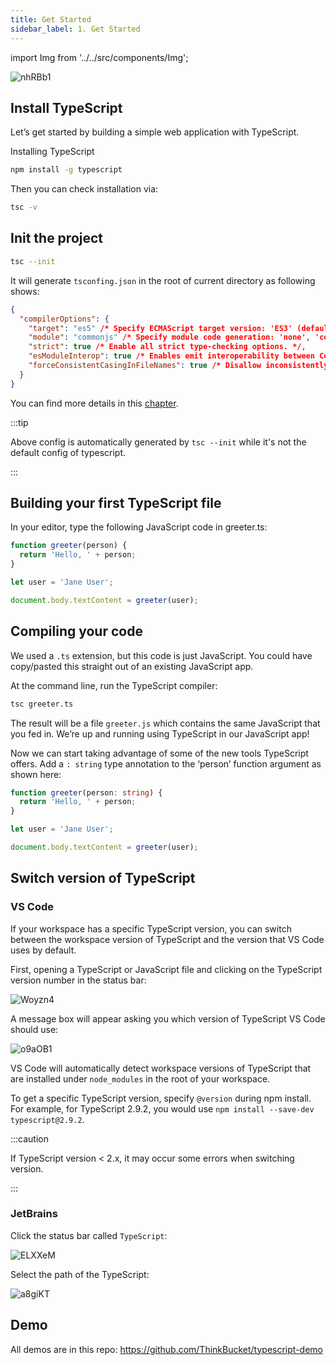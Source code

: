 ```yaml
---
title: Get Started
sidebar_label: 1. Get Started
---
```


import Img from '../../src/components/Img';

<Img src='https://cosmos-x.oss-cn-hangzhou.aliyuncs.com/nhRBb1.png' alt='nhRBb1'/>

## Install TypeScript

Let’s get started by building a simple web application with TypeScript.

Installing TypeScript

```bash npm2yarn
npm install -g typescript
```

Then you can check installation via:

```bash
tsc -v
```

## Init the project

```bash
tsc --init
```

It will generate `tsconfing.json` in the root of current directory as following shows:

```json title="tsconfig.json"
{
  "compilerOptions": {
    "target": "es5" /* Specify ECMAScript target version: 'ES3' (default), 'ES5', 'ES2015', 'ES2016', 'ES2017', 'ES2018', 'ES2019', 'ES2020', or 'ESNEXT'. */,
    "module": "commonjs" /* Specify module code generation: 'none', 'commonjs', 'amd', 'system', 'umd', 'es2015', 'es2020', or 'ESNext'. */,
    "strict": true /* Enable all strict type-checking options. */,
    "esModuleInterop": true /* Enables emit interoperability between CommonJS and ES Modules via creation of namespace objects for all imports. Implies 'allowSyntheticDefaultImports'. */,
    "forceConsistentCasingInFileNames": true /* Disallow inconsistently-cased references to the same file. */
  }
}
```

You can find more details in this [chapter](/docs/typescript/config/compiler-options).

:::tip

Above config is automatically generated by `tsc --init` while it's not the default config of typescript.

:::

## Building your first TypeScript file

In your editor, type the following JavaScript code in greeter.ts:

```ts
function greeter(person) {
  return 'Hello, ' + person;
}

let user = 'Jane User';

document.body.textContent = greeter(user);
```

## Compiling your code

We used a `.ts` extension, but this code is just JavaScript. You could have copy/pasted this straight out of an existing JavaScript app.

At the command line, run the TypeScript compiler:

```bash
tsc greeter.ts
```

The result will be a file `greeter.js` which contains the same JavaScript that you fed in. We’re up and running using TypeScript in our JavaScript app!

Now we can start taking advantage of some of the new tools TypeScript offers. Add a `: string` type annotation to the ‘person’ function argument as shown here:

```ts
function greeter(person: string) {
  return 'Hello, ' + person;
}

let user = 'Jane User';

document.body.textContent = greeter(user);
```

## Switch version of TypeScript

### VS Code

If your workspace has a specific TypeScript version, you can switch between the workspace version of TypeScript and the version that VS Code uses by default.

First, opening a TypeScript or JavaScript file and clicking on the TypeScript version number in the status bar:

<Img w="500" src='https://cosmos-x.oss-cn-hangzhou.aliyuncs.com/Woyzn4.png' alt='Woyzn4'/>

A message box will appear asking you which version of TypeScript VS Code should use:

<Img w="620" src='https://cosmos-x.oss-cn-hangzhou.aliyuncs.com/o9aOB1.png' alt='o9aOB1'/>

VS Code will automatically detect workspace versions of TypeScript that are installed under `node_modules` in the root of your workspace.

To get a specific TypeScript version, specify `@version` during npm install. For example, for TypeScript 2.9.2, you would use `npm install --save-dev typescript@2.9.2`.

:::caution

If TypeScript version < 2.x, it may occur some errors when switching version.

:::

### JetBrains

Click the status bar called `TypeScript`:

<Img w="560" src='https://cosmos-x.oss-cn-hangzhou.aliyuncs.com/ELXXeM.png' alt='ELXXeM'/>

Select the path of the TypeScript:

<Img w="700" src='https://cosmos-x.oss-cn-hangzhou.aliyuncs.com/a8giKT.png' alt='a8giKT'/>

## Demo

All demos are in this repo: https://github.com/ThinkBucket/typescript-demo
